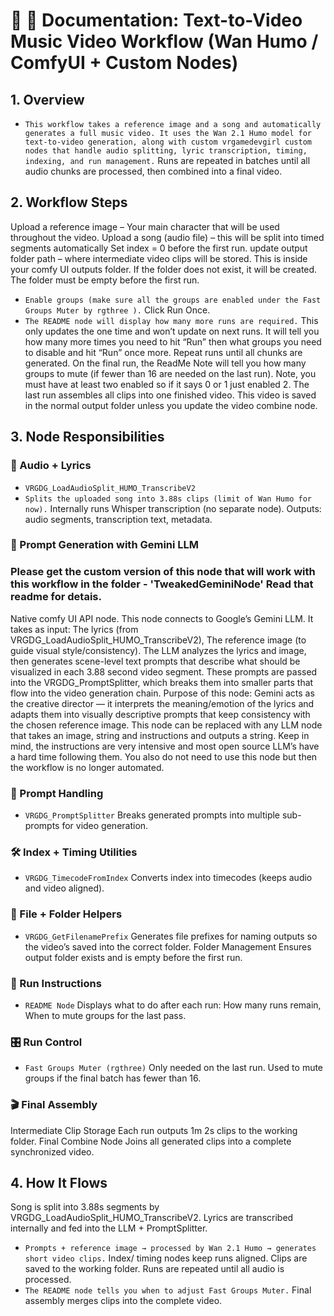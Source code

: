 # 📘 📘 Documentation: Text-to-Video Music Video Workflow (Wan Humo / ComfyUI + Custom Nodes)

## 1. Overview
- `This workflow takes a reference image and a song and automatically generates a full music video.
 It uses the Wan 2.1 Humo model for text-to-video generation, along with custom vrgamedevgirl custom nodes that handle audio splitting, lyric transcription, timing, indexing, and run management.`
Runs are repeated in batches until all audio chunks are processed, then combined into a final video.

## 2. Workflow Steps
Upload a reference image – Your main character that will be used throughout the video.
Upload a song (audio file) – this will be split into timed segments automatically
Set index = 0 before the first run.
update output folder path – where intermediate video clips will be stored.
This is inside your comfy UI outputs folder.
If the folder does not exist, it will be created.
The folder must be empty before the first run.
- `Enable groups (make sure all the groups are enabled under the Fast Groups Muter by rgthree ).`
Click Run Once.
- `The README node will display how many more runs are required.`
This only updates the one time and won’t update on next runs.
It will tell you how many more times you need to hit “Run” then what groups you need to disable and hit “Run” once more.
Repeat runs until all chunks are generated.
On the final run, the ReadMe Note will tell you how many groups to mute (if fewer than 16 are needed on the last run).
Note, you must have at least two enabled so if it says 0 or 1 just enabled 2.
The last run assembles all clips into one finished video.
This video is saved in the normal output folder unless you update the video combine node.

## 3. Node Responsibilities
### 🎵 Audio + Lyrics
- `VRGDG_LoadAudioSplit_HUMO_TranscribeV2`
- `Splits the uploaded song into 3.88s clips (limit of Wan Humo for now).`
Internally runs Whisper transcription (no separate node).
Outputs: audio segments, transcription text, metadata.

### 🤖 Prompt Generation with Gemini LLM
### Please get the custom version of this node that will work with this workflow in the folder - 'TweakedGeminiNode' Read that readme for detais.
Native comfy UI API node.
This node connects to Google’s Gemini LLM.
It takes as input:
The lyrics (from VRGDG_LoadAudioSplit_HUMO_TranscribeV2),
The reference image (to guide visual style/consistency).
The LLM analyzes the lyrics and image, then generates scene-level text prompts that describe what should be visualized in each 3.88 second video segment.
These prompts are passed into the VRGDG_PromptSplitter, which breaks them into smaller parts that flow into the video generation chain.
Purpose of this node:
 Gemini acts as the creative director — it interprets the meaning/emotion of the lyrics and adapts them into visually descriptive prompts that keep consistency with the chosen reference image.
This node can be replaced with any LLM node that takes an image, string and instructions and outputs a string. Keep in mind, the instructions are very intensive and most open source LLM’s have a hard time following them.
You also do not need to use this node but then the workflow is no longer automated.

### 📝 Prompt Handling
- `VRGDG_PromptSplitter`
Breaks generated prompts into multiple sub-prompts for video generation.
### 🛠 Index + Timing Utilities
- `VRGDG_TimecodeFromIndex`
Converts index into timecodes (keeps audio and video aligned).
### 📂 File + Folder Helpers
- `VRGDG_GetFilenamePrefix`
Generates file prefixes for naming outputs so the video’s saved into the correct folder.
Folder Management
Ensures output folder exists and is empty before the first run.
### 📖 Run Instructions
- `README Node`
Displays what to do after each run:
How many runs remain,
When to mute groups for the last pass.
### 🎛 Run Control
- `Fast Groups Muter (rgthree)`
Only needed on the last run.
Used to mute groups if the final batch has fewer than 16.
### 🎬 Final Assembly
Intermediate Clip Storage
Each run outputs 1m 2s clips to the working folder.
Final Combine Node
Joins all generated clips into a complete synchronized video.

## 4. How It Flows
Song is split into 3.88s segments by VRGDG_LoadAudioSplit_HUMO_TranscribeV2.
Lyrics are transcribed internally and fed into the LLM + PromptSplitter.
- `Prompts + reference image → processed by Wan 2.1 Humo → generates short video clips.`
Index/ timing nodes keep runs aligned.
Clips are saved to the working folder.
Runs are repeated until all audio is processed.
- `The README node tells you when to adjust Fast Groups Muter.`
Final assembly merges clips into the complete video.
